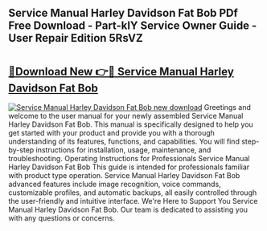 ## Service Manual Harley Davidson Fat Bob PDf Free Download - Part-klY Service Owner Guide - User Repair Edition 5RsVZ

# <h2><a href="http://bc63704.oget.top/?id=Service+Manual+Harley+Davidson+Fat+Bob">🔗Download New 👉🔴 Service Manual Harley Davidson Fat Bob</a></h2>

[![Service Manual Harley Davidson Fat Bob new download](https://i.imgur.com/5g1atiW.png)](http://bc63704.oget.top/?id=Service+Manual+Harley+Davidson+Fat+Bob)
Greetings and welcome to the user manual for your newly assembled Service Manual Harley Davidson Fat Bob. This manual is specifically designed to help you get started with your product and provide you with a thorough understanding of its features, functions, and capabilities. You will find step-by-step instructions for installation, usage, maintenance, and troubleshooting. Operating Instructions for Professionals Service Manual Harley Davidson Fat Bob This guide is intended for professionals familiar with product type operation. Service Manual Harley Davidson Fat Bob advanced features include image recognition, voice commands, customizable profiles, and automatic backups, all easily controlled through the user-friendly and intuitive interface. We're Here to Support You Service Manual Harley Davidson Fat Bob. Our team is dedicated to assisting you with any questions or concerns.
